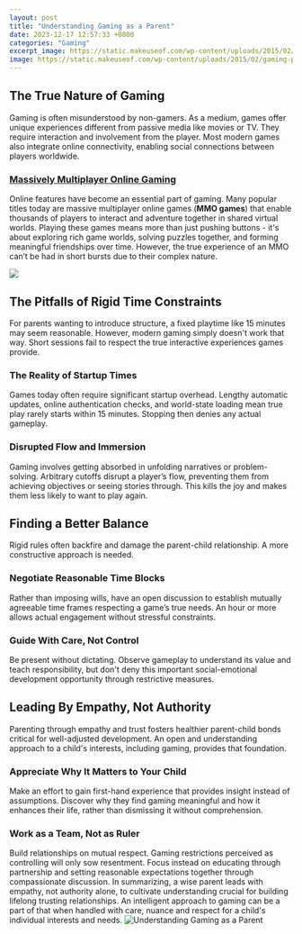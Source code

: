 ```yaml
---
layout: post
title: "Understanding Gaming as a Parent"
date: 2023-12-17 12:57:33 +0000
categories: "Gaming"
excerpt_image: https://static.makeuseof.com/wp-content/uploads/2015/02/gaming-parents.jpg
image: https://static.makeuseof.com/wp-content/uploads/2015/02/gaming-parents.jpg
---
```


## The True Nature of Gaming 
Gaming is often misunderstood by non-gamers. As a medium, games offer unique experiences different from passive media like movies or TV. They require interaction and involvement from the player. Most modern games also integrate online connectivity, enabling social connections between players worldwide. 
### [Massively Multiplayer Online Gaming](https://store.fi.io.vn/game-controller-christmas-for-video-gamers-boys-kids-455/women&)
Online features have become an essential part of gaming. Many popular titles today are massive multiplayer online games (**MMO games**) that enable thousands of players to interact and adventure together in shared virtual worlds. Playing these games means more than just pushing buttons - it's about exploring rich game worlds, solving puzzles together, and forming meaningful friendships over time. However, the true experience of an MMO can’t be had in short bursts due to their complex nature.

![](https://i.ytimg.com/vi/UvNkwDNLHJA/maxresdefault.jpg)
## The Pitfalls of Rigid Time Constraints
For parents wanting to introduce structure, a fixed playtime like 15 minutes may seem reasonable. However, modern gaming simply doesn't work that way. Short sessions fail to respect the true interactive experiences games provide.
### **The Reality of Startup Times**  
Games today often require significant startup overhead. Lengthy automatic updates, online authentication checks, and world-state loading mean true play rarely starts within 15 minutes. Stopping then denies any actual gameplay.
### **Disrupted Flow and Immersion**
Gaming involves getting absorbed in unfolding narratives or problem-solving. Arbitrary cutoffs disrupt a player’s flow, preventing them from achieving objectives or seeing stories through. This kills the joy and makes them less likely to want to play again.
## Finding a Better Balance
Rigid rules often backfire and damage the parent-child relationship. A more constructive approach is needed.
### **Negotiate Reasonable Time Blocks** 
Rather than imposing wills, have an open discussion to establish mutually agreeable time frames respecting a game’s true needs. An hour or more allows actual engagement without stressful constraints.
### **Guide With Care, Not Control**
Be present without dictating. Observe gameplay to understand its value and teach responsibility, but don't deny this important social-emotional development opportunity through restrictive measures.
## Leading By Empathy, Not Authority 
Parenting through empathy and trust fosters healthier parent-child bonds critical for well-adjusted development. An open and understanding approach to a child's interests, including gaming, provides that foundation.
### **Appreciate Why It Matters to Your Child**  
Make an effort to gain first-hand experience that provides insight instead of assumptions. Discover why they find gaming meaningful and how it enhances their life, rather than dismissing it without comprehension.
### **Work as a Team, Not as Ruler**
Build relationships on mutual respect. Gaming restrictions perceived as controlling will only sow resentment. Focus instead on educating through partnership and setting reasonable expectations together through compassionate discussion.
In summarizing, a wise parent leads with empathy, not authority alone, to cultivate understanding crucial for building lifelong trusting relationships. An intelligent approach to gaming can be a part of that when handled with care, nuance and respect for a child's individual interests and needs.
![Understanding Gaming as a Parent](https://static.makeuseof.com/wp-content/uploads/2015/02/gaming-parents.jpg)